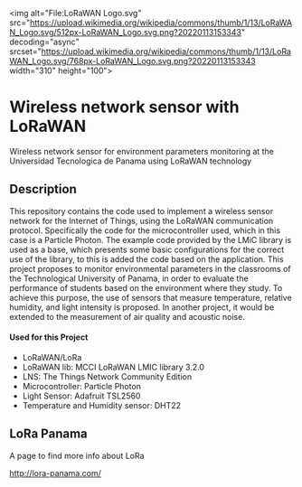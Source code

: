 <img alt="File:LoRaWAN Logo.svg" src="https://upload.wikimedia.org/wikipedia/commons/thumb/1/13/LoRaWAN_Logo.svg/512px-LoRaWAN_Logo.svg.png?20220113153343" decoding="async" srcset="https://upload.wikimedia.org/wikipedia/commons/thumb/1/13/LoRaWAN_Logo.svg/768px-LoRaWAN_Logo.svg.png?20220113153343 width="310" height="100">

# Wireless network sensor with LoRaWAN

Wireless network sensor for environment parameters monitoring at the Universidad Tecnologica de Panama using LoRaWAN technology

## Description

This repository contains the code used to implement a wireless sensor network for the Internet of Things, using the LoRaWAN communication protocol. Specifically the code for the microcontroller used, which in this case is a Particle Photon. The example code provided by the LMiC library is used as a base, which presents some basic configurations for the correct use of the library, to this is added the code based on the application.
This project proposes to monitor environmental parameters in the classrooms of the Technological University of Panama, in order to evaluate the performance of students based on the environment where they study. To achieve this purpose, the use of sensors that measure temperature, relative humidity, and light intensity is proposed. In another project, it would be extended to the measurement of air quality and acoustic noise.

#### Used for this Project
* LoRaWAN/LoRa
* LoRaWAN lib: MCCI LoRaWAN LMIC library 3.2.0
* LNS: The Things Network Community Edition
* Microcontroller: Particle Photon
* Light Sensor: Adafruit TSL2560
* Temperature and Humidity sensor: DHT22


## LoRa Panama

A page to find more info about LoRa 

http://lora-panama.com/

